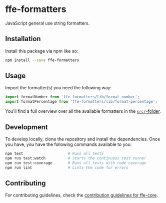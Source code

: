 # ffe-formatters

JavaScript general use string formatters.

## Installation

Install this package via npm like so:

```bash
npm install --save ffe-formatters
```

## Usage

Import the formatter(s) you need the following way:

```javascript
import formatNumber from 'ffe-formatters/lib/format-number';
import formatPercentage from 'ffe-formatters/lib/format-percentage';
```

You'll find a full overview over all the available formatters in the [`src/`-folder](src).

## Development

To develop locally, clone the repository and install the dependencies. Once you have, you have
the following commands available to you:

```bash
npm test                    # Runs all tests
npm run test:watch          # Starts the continuous test runner
npm run test:coverage       # Runs all tests with code coverage
npm run lint                # Lints the code for errors
```

## Contributing

For contributing guidelines, check the [contribution guidelines for ffe-core](***REMOVED***).
